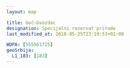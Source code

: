 ```yaml
---
layout: map

title: Goč–Gvozdac
designation: Specijalni rezervat prirode
last_modified_at: 2018-05-25T23:19:53+02:00

WDPA: [555561725]
geoSrbija:
  L1_183: [183]
---
```

